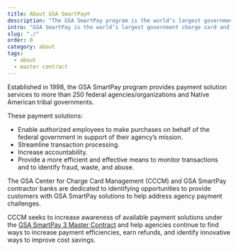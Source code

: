 ```yaml
---
title: About GSA SmartPay®
description: "The GSA SmartPay program is the world’s largest government charge card and commercial payment solutions program."
intro: "GSA SmartPay is the world’s largest government charge card and commercial payment solutions program."
slug: "./"
order: 0
category: about
tags:
  - about
  - master contract
---
```


Established in 1998, the GSA SmartPay program provides payment solution services to more than 250 federal agencies/organizations and Native American tribal governments. 

These payment solutions:
- Enable authorized employees to make purchases on behalf of the federal government in support of their agency’s mission.
- Streamline transaction processing.
- Increase accountability.
- Provide a more efficient and effective means to monitor transactions and to identify fraud, waste, and abuse.

The GSA Center for Charge Card Management (CCCM) and GSA SmartPay contractor banks are dedicated to identifying opportunities to provide customers with GSA SmartPay solutions to help address agency payment challenges.

CCCM seeks to increase awareness of available payment solutions under the [GSA SmartPay 3 Master Contract](/about/master-contract/) and help agencies continue to find ways to increase payment efficiencies, earn refunds, and identify innovative ways to improve cost savings.
